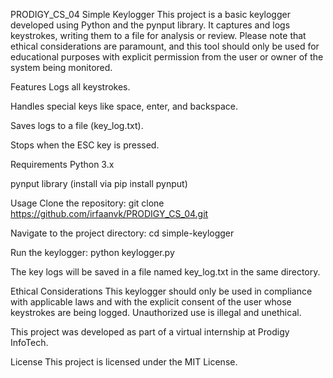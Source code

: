 PRODIGY_CS_04
Simple Keylogger
This project is a basic keylogger developed using Python and the pynput library. It captures and logs keystrokes, writing them to a file for analysis or review. Please note that ethical considerations are paramount, and this tool should only be used for educational purposes with explicit permission from the user or owner of the system being monitored.

Features
Logs all keystrokes.

Handles special keys like space, enter, and backspace.

Saves logs to a file (key_log.txt).

Stops when the ESC key is pressed.

Requirements
Python 3.x

pynput library (install via pip install pynput)

Usage
Clone the repository: git clone https://github.com/irfaanvk/PRODIGY_CS_04.git

Navigate to the project directory: cd simple-keylogger

Run the keylogger: python keylogger.py

The key logs will be saved in a file named key_log.txt in the same directory.

Ethical Considerations
This keylogger should only be used in compliance with applicable laws and with the explicit consent of the user whose keystrokes are being logged. Unauthorized use is illegal and unethical.

This project was developed as part of a virtual internship at Prodigy InfoTech.

License
This project is licensed under the MIT License.
